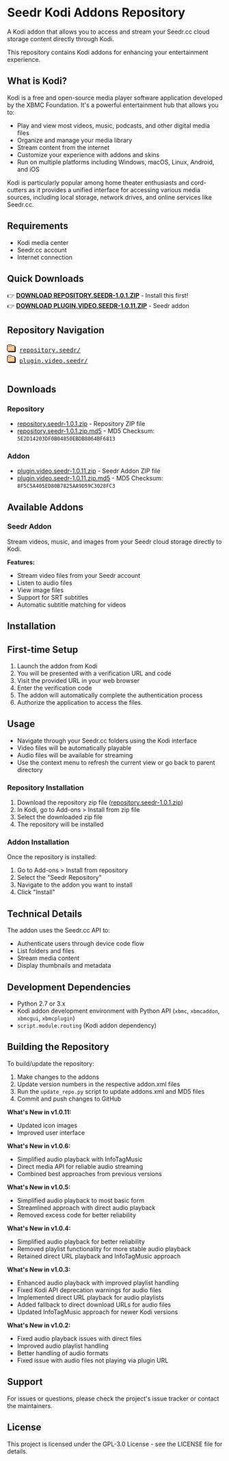 # Seedr Kodi Addons Repository

A Kodi addon that allows you to access and stream your Seedr.cc cloud storage content directly through Kodi.

This repository contains Kodi addons for enhancing your entertainment experience.

## What is Kodi?

Kodi is a free and open-source media player software application developed by the XBMC Foundation. It's a powerful entertainment hub that allows you to:

- Play and view most videos, music, podcasts, and other digital media files
- Organize and manage your media library
- Stream content from the internet
- Customize your experience with addons and skins
- Run on multiple platforms including Windows, macOS, Linux, Android, and iOS

Kodi is particularly popular among home theater enthusiasts and cord-cutters as it provides a unified interface for accessing various media sources, including local storage, network drives, and online services like Seedr.cc.

## Requirements

- Kodi media center
- Seedr.cc account
- Internet connection

## Quick Downloads

👉 **[DOWNLOAD REPOSITORY.SEEDR-1.0.1.ZIP](repository.seedr-1.0.1.zip)** - Install this first!  
👉 **[DOWNLOAD PLUGIN.VIDEO.SEEDR-1.0.11.ZIP](plugin.video.seedr-1.0.11.zip)** - Seedr addon

## Repository Navigation

<pre>
<img src="icons/folder.gif" alt="[DIR]"> <a href="repository.seedr/">repository.seedr/</a>
<img src="icons/folder.gif" alt="[DIR]"> <a href="plugin.video.seedr/">plugin.video.seedr/</a>

</pre>

## Downloads

### Repository

- [repository.seedr-1.0.1.zip](repository.seedr-1.0.1.zip) - Repository ZIP file
- [repository.seedr-1.0.1.zip.md5](repository.seedr-1.0.1.zip.md5) - MD5 Checksum: `5E2D14203DF0B04850EBDB8064BF6813`

### Addon

- [plugin.video.seedr-1.0.11.zip](plugin.video.seedr-1.0.11.zip) - Seedr Addon ZIP file
- [plugin.video.seedr-1.0.11.zip.md5](plugin.video.seedr-1.0.11.zip.md5) - MD5 Checksum: `8F5C5A405ED80B7825AA9D59C3028FC3`

## Available Addons

### Seedr Addon

Stream videos, music, and images from your Seedr cloud storage directly to Kodi.

**Features:**

- Stream video files from your Seedr account
- Listen to audio files
- View image files
- Support for SRT subtitles
- Automatic subtitle matching for videos

## Installation

## First-time Setup

1. Launch the addon from Kodi
2. You will be presented with a verification URL and code
3. Visit the provided URL in your web browser
4. Enter the verification code
5. The addon will automatically complete the authentication process
6. Authorize the application to access the files.

## Usage

- Navigate through your Seedr.cc folders using the Kodi interface
- Video files will be automatically playable
- Audio files will be available for streaming
- Use the context menu to refresh the current view or go back to parent directory

### Repository Installation

1. Download the repository zip file ([repository.seedr-1.0.1.zip](repository.seedr-1.0.1.zip))
2. In Kodi, go to Add-ons > Install from zip file
3. Select the downloaded zip file
4. The repository will be installed

### Addon Installation

Once the repository is installed:

1. Go to Add-ons > Install from repository
2. Select the "Seedr Repository"
3. Navigate to the addon you want to install
4. Click "Install"

## Technical Details

The addon uses the Seedr.cc API to:

- Authenticate users through device code flow
- List folders and files
- Stream media content
- Display thumbnails and metadata

## Development Dependencies

- Python 2.7 or 3.x
- Kodi addon development environment with Python API (`xbmc`, `xbmcaddon`, `xbmcgui`, `xbmcplugin`)
- `script.module.routing` (Kodi addon dependency)

## Building the Repository

To build/update the repository:

1. Make changes to the addons
2. Update version numbers in the respective addon.xml files
3. Run the `update_repo.py` script to update addons.xml and MD5 files
4. Commit and push changes to GitHub

**What's New in v1.0.11:**

- Updated icon images
- Improved user interface

**What's New in v1.0.6:**

- Simplified audio playback with InfoTagMusic
- Direct media API for reliable audio streaming
- Combined best approaches from previous versions

**What's New in v1.0.5:**

- Simplified audio playback to most basic form
- Streamlined approach with direct audio playback
- Removed excess code for better reliability

**What's New in v1.0.4:**

- Simplified audio playback for better reliability
- Removed playlist functionality for more stable audio playback
- Retained direct URL playback and InfoTagMusic approach

**What's New in v1.0.3:**

- Enhanced audio playback with improved playlist handling
- Fixed Kodi API deprecation warnings for audio files
- Implemented direct URL playback for audio playlists
- Added fallback to direct download URLs for audio files
- Updated InfoTagMusic approach for newer Kodi versions

**What's New in v1.0.2:**

- Fixed audio playback issues with direct files
- Improved audio playlist handling
- Better handling of audio formats
- Fixed issue with audio files not playing via plugin URL

## Support

For issues or questions, please check the project's issue tracker or contact the maintainers.

## License

This project is licensed under the GPL-3.0 License - see the LICENSE file for details.
